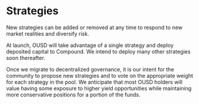 # Strategies

New strategies can be added or removed at any time to respond to new market realities and diversify risk.

At launch, OUSD will take advantage of a single strategy and deploy deposited capital to Compound. We intend to deploy many other strategies soon thereafter.

Once we migrate to decentralized governance, it is our intent for the community to propose new strategies and to vote on the appropriate weight for each strategy in the pool. We anticipate that most OUSD holders will value having some exposure to higher yield opportunities while maintaining more conservative positions for a portion of the funds.







